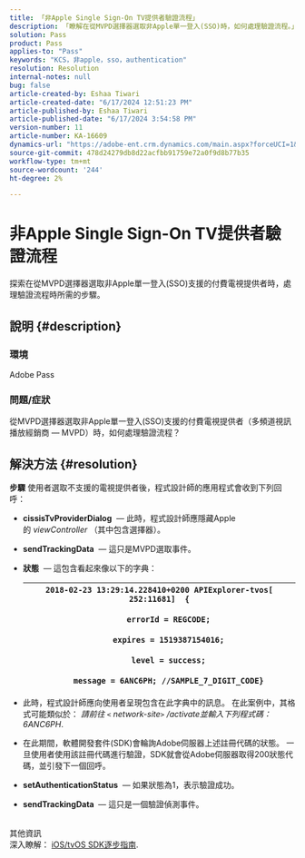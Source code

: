```yaml
---
title: 「非Apple Single Sign-On TV提供者驗證流程」
description: 「瞭解在從MVPD選擇器選取非Apple單一登入(SSO)時，如何處理驗證流程。」
solution: Pass
product: Pass
applies-to: "Pass"
keywords: "KCS，非apple，sso，authentication"
resolution: Resolution
internal-notes: null
bug: false
article-created-by: Eshaa Tiwari
article-created-date: "6/17/2024 12:51:23 PM"
article-published-by: Eshaa Tiwari
article-published-date: "6/17/2024 3:54:58 PM"
version-number: 11
article-number: KA-16609
dynamics-url: "https://adobe-ent.crm.dynamics.com/main.aspx?forceUCI=1&pagetype=entityrecord&etn=knowledgearticle&id=94649c49-a82c-ef11-840a-6045bd029b18"
source-git-commit: 478d24279db8d22acfbb91759e72a0f9d8b77b35
workflow-type: tm+mt
source-wordcount: '244'
ht-degree: 2%

---
```


# 非Apple Single Sign-On TV提供者驗證流程


探索在從MVPD選擇器選取非Apple單一登入(SSO)支援的付費電視提供者時，處理驗證流程時所需的步驟。

## 說明 {#description}


### <b>環境</b>

Adobe Pass

### <b>問題/症狀</b>

從MVPD選擇器選取非Apple單一登入(SSO)支援的付費電視提供者（多頻道視訊播放經銷商 — MVPD）時，如何處理驗證流程？


## 解決方法 {#resolution}

<b>步驟</b>
使用者選取不支援的電視提供者後，程式設計師的應用程式會收到下列回呼：

- <b>cissisTvProviderDialog</b>  — 此時，程式設計師應隱藏Apple的 *viewController* （其中包含選擇器）。
- <b>sendTrackingData</b>  — 這只是MVPD選取事件。
- <b>狀態</b>  — 這包含看起來像以下的字典：

  | `2018-02-23 13:29:14.228410+0200 APIExplorer-tvos[ 252:11681]  {`<br><br>`    errorId = REGCODE;`<br><br>`    expires = 1519387154016;`<br><br>`    level = success;`<br><br>`    message = 6ANC6PH; //SAMPLE_7_DIGIT_CODE}` |
  | --- |


- 此時，程式設計師應向使用者呈現包含在此字典中的訊息。 在此案例中，其格式可能類似於： *請前往 `<` network-site`>` /activate並輸入下列程式碼： 6ANC6PH*.
- 在此期間，軟體開發套件(SDK)會輪詢Adobe伺服器上述註冊代碼的狀態。 一旦使用者使用該註冊代碼進行驗證，SDK就會從Adobe伺服器取得200狀態代碼，並引發下一個回呼。


- <b>setAuthenticationStatus</b>  — 如果狀態為1，表示驗證成功。


- <b>sendTrackingData </b> — 這只是一個驗證偵測事件。

<br>其他資訊<br>
深入瞭解： [iOS/tvOS SDK逐步指南](https://experienceleague.adobe.com/docs/primetime/authentication/programmer-integration-guide/accessenabler-sdk/ios-sdk/iostvos-sdk-cookbook.html?lang=en#create_dev).
